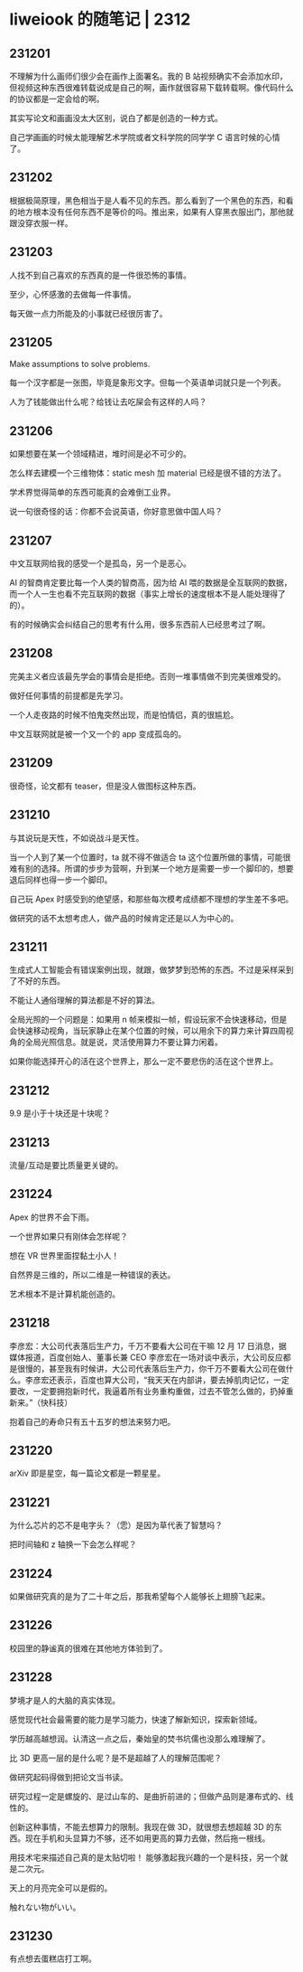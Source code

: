 # liweiook 的随笔记 | 2312

## 231201

不理解为什么画师们很少会在画作上面署名。我的 B 站视频确实不会添加水印，但视频这种东西很难转载说成是自己的啊，画作就很容易下载转载啊。像代码什么的协议都是一定会给的啊。

其实写论文和画画没太大区别，说白了都是创造的一种方式。

自己学画画的时候太能理解艺术学院或者文科学院的同学学 C 语言时候的心情了。

## 231202

根据极简原理，黑色相当于是人看不见的东西。那么看到了一个黑色的东西，和看的地方根本没有任何东西不是等价的吗。推出来，如果有人穿黑衣服出门，那他就跟没穿衣服一样。

## 231203

人找不到自己喜欢的东西真的是一件很恐怖的事情。

至少，心怀感激的去做每一件事情。

每天做一点力所能及的小事就已经很厉害了。

## 231205

Make assumptions to solve problems.

每一个汉字都是一张图，毕竟是象形文字。但每一个英语单词就只是一个列表。

人为了钱能做出什么呢？给钱让去吃屎会有这样的人吗？

## 231206

如果想要在某一个领域精进，堆时间是必不可少的。

怎么样去建模一个三维物体：static mesh 加 material 已经是很不错的方法了。

学术界觉得简单的东西可能真的会难倒工业界。

说一句很奇怪的话：你都不会说英语，你好意思做中国人吗？

## 231207

中文互联网给我的感受一个是孤岛，另一个是恶心。

AI 的智商肯定要比每一个人类的智商高，因为给 AI 喂的数据是全互联网的数据，而一个人一生也看不完互联网的数据（事实上增长的速度根本不是人能处理得了的）。

有的时候确实会纠结自己的思考有什么用，很多东西前人已经思考过了啊。

## 231208

完美主义者应该最先学会的事情会是拒绝。否则一堆事情做不到完美很难受的。

做好任何事情的前提都是先学习。

一个人走夜路的时候不怕鬼突然出现，而是怕情侣，真的很尴尬。

中文互联网就是被一个又一个的 app 变成孤岛的。

## 231209

很奇怪，论文都有 teaser，但是没人做图标这种东西。

## 231210

与其说玩是天性，不如说战斗是天性。

当一个人到了某一个位置时，ta 就不得不做适合 ta 这个位置所做的事情，可能很难有别的选择。所谓的步步为营啊，升到某一个地方是需要一步一个脚印的，想要退后同样也得一步一个脚印。

自己玩 Apex 时感受到的绝望感，和那些每次模考成绩都不理想的学生差不多吧。

做研究的话不太想考虑人，做产品的时候肯定还是以人为中心的。

## 231211

生成式人工智能会有错误案例出现，就跟，做梦梦到恐怖的东西。不过是采样采到了不好的东西。

不能让人通俗理解的算法都是不好的算法。

全局光照的一个问题是：如果用 n 帧来模拟一帧，假设玩家不会快速移动，但是会快速移动视角，当玩家静止在某个位置的时候，可以用余下的算力来计算四周视角的全局光照信息。就是说，灵活使用算力不要让算力闲着。

如果你能选择开心的活在这个世界上，那么一定不要悲伤的活在这个世界上。

## 231212

9.9 是小于十块还是十块呢？

## 231213

流量/互动是要比质量更关键的。

## 231224

Apex 的世界不会下雨。

一个世界如果只有刚体会怎样呢？

想在 VR 世界里面捏黏土小人！

自然界是三维的，所以二维是一种错误的表达。

艺术根本不是计算机能创造的。

## 231218

李彦宏：大公司代表落后生产力，千万不要看大公司在干嘛
12 月 17 日消息，据媒体报道，百度创始人、董事长兼 CEO 李彦宏在一场对谈中表示，大公司反应都是很慢的，甚至我有时候讲，大公司代表落后生产力，你千万不要看大公司在做什么。李彦宏还表示，百度也算大公司，“我天天在内部讲，要去掉肌肉记忆，一定要改，一定要拥抱新时代，我逼着所有业务重构重做，过去不管怎么做的，扔掉重新来。”（快科技）

抱着自己的寿命只有五十五岁的想法来努力吧。

## 231220

arXiv 即是星空，每一篇论文都是一颗星星。

## 231221

为什么芯片的芯不是电字头？（𩂈）是因为草代表了智慧吗？

把时间轴和 z 轴换一下会怎么样呢？

## 231224

如果做研究真的是为了二十年之后，那我希望每个人能够长上翅膀飞起来。

## 231226

校园里的静谧真的很难在其他地方体验到了。

## 231228

梦境才是人的大脑的真实体现。

感觉现代社会最需要的能力是学习能力，快速了解新知识，探索新领域。

学历越高越想润。认清这一点之后，秦始皇的焚书坑儒也没那么难理解了。

比 3D 更高一层的是什么呢？是不是超越了人的理解范围呢？

做研究起码得做到把论文当书读。

研究过程一定是螺旋的、是过山车的、是曲折前进的；但做产品则是瀑布式的、线性的。

创新这种事情，不能去想算力的限制。我现在做 3D，就很想去想超越 3D 的东西。现在手机和头显算力不够，还不如用更高的算力去做，然后拖一根线。

用技术宅来描述自己真的是太贴切啦！
能够激起我兴趣的一个是科技，另一个就是二次元。

天上的月亮完全可以是假的。

触れない物がいい。

## 231230

有点想去蛋糕店打工啊。
